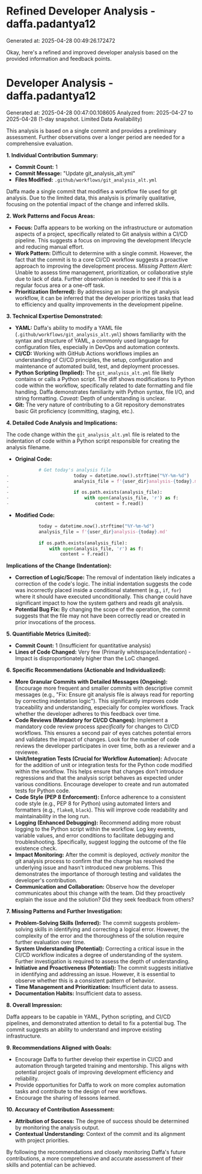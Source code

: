 # Refined Developer Analysis - daffa.padantya12
Generated at: 2025-04-28 00:49:26.172472

Okay, here's a refined and improved developer analysis based on the provided information and feedback points.

# Developer Analysis - daffa.padantya12
Generated at: 2025-04-28 00:47:00.108605
Analyzed from: 2025-04-27 to 2025-04-28 (1-day snapshot. Limited Data Availability)

This analysis is based on a single commit and provides a preliminary assessment. Further observations over a longer period are needed for a comprehensive evaluation.

**1. Individual Contribution Summary:**

*   **Commit Count:** 1
*   **Commit Message:** "Update git_analysis_alt.yml"
*   **Files Modified:** `.github/workflows/git_analysis_alt.yml`

Daffa made a single commit that modifies a workflow file used for git analysis.  Due to the limited data, this analysis is primarily qualitative, focusing on the potential impact of the change and inferred skills.

**2. Work Patterns and Focus Areas:**

*   **Focus:**  Daffa appears to be working on the infrastructure or automation aspects of a project, specifically related to Git analysis within a CI/CD pipeline. This suggests a focus on improving the development lifecycle and reducing manual effort.
*   **Work Pattern:**  Difficult to determine with a single commit. However, the fact that the commit is to a core CI/CD workflow suggests a proactive approach to improving the development process.  *Missing Pattern Alert:* Unable to assess time management, prioritization, or collaborative style due to lack of data. Further observation is needed to see if this is a regular focus area or a one-off task.
*   **Prioritization (Inferred):** By addressing an issue in the git analysis workflow, it can be inferred that the developer prioritizes tasks that lead to efficiency and quality improvements in the development pipeline.

**3. Technical Expertise Demonstrated:**

*   **YAML:**  Daffa's ability to modify a YAML file (`.github/workflows/git_analysis_alt.yml`) shows familiarity with the syntax and structure of YAML, a commonly used language for configuration files, especially in DevOps and automation contexts.
*   **CI/CD:**  Working with GitHub Actions workflows implies an understanding of CI/CD principles, the setup, configuration and maintenance of automated build, test, and deployment processes.
*   **Python Scripting (Implied):**  The `git_analysis_alt.yml` file likely contains or calls a Python script. The diff shows modifications to Python code within the workflow, specifically related to date formatting and file handling.  Daffa demonstrates familiarity with Python syntax, file I/O, and string formatting. *Caveat:* Depth of understanding is unclear.
*   **Git:**  The very nature of contributing to a Git repository demonstrates basic Git proficiency (committing, staging, etc.).

**4. Detailed Code Analysis and Implications:**

The code change within the `git_analysis_alt.yml` file is related to the indentation of code within a Python script responsible for creating the analysis filename.

*   **Original Code:**

```python
            # Get today's analysis file
-                        today = datetime.now().strftime("%Y-%m-%d")
-                        analysis_file = f'{user_dir}analysis-{today}.md'
-                        
-                        if os.path.exists(analysis_file):
-                            with open(analysis_file, 'r') as f:
-                                content = f.read()
```

*   **Modified Code:**

```python
            today = datetime.now().strftime("%Y-%m-%d")
            analysis_file = f'{user_dir}analysis-{today}.md'
            
            if os.path.exists(analysis_file):
                with open(analysis_file, 'r') as f:
                    content = f.read()
```

**Implications of the Change (Indentation):**

*   **Correction of Logic/Scope:** The removal of indentation likely indicates a correction of the code's logic.  The initial indentation suggests the code was incorrectly placed inside a conditional statement (e.g., `if`, `for`) where it should have executed unconditionally. This change could have significant impact to how the system gathers and reads git analysis.
*   **Potential Bug Fix:** By changing the scope of the operation, the commit suggests that the file may not have been correctly read or created in prior invocations of the process.

**5. Quantifiable Metrics (Limited):**

*   **Commit Count:** 1 (Insufficient for quantitative analysis)
*   **Lines of Code Changed:** Very few (Primarily whitespace/indentation) - Impact is disproportionately higher than the LoC changed.

**6. Specific Recommendations (Actionable and Individualized):**

*   **More Granular Commits with Detailed Messages (Ongoing):**  Encourage more frequent and smaller commits with descriptive commit messages (e.g., "Fix: Ensure git analysis file is always read for reporting by correcting indentation logic"). This significantly improves code traceability and understanding, especially for complex workflows. Track whether the developer adheres to this feedback over time.
*   **Code Reviews (Mandatory for CI/CD Changes):** Implement a mandatory code review process *specifically* for changes to CI/CD workflows.  This ensures a second pair of eyes catches potential errors and validates the impact of changes. Look for the number of code reviews the developer participates in over time, both as a reviewer and a reviewee.
*   **Unit/Integration Tests (Crucial for Workflow Automation):** Advocate for the addition of unit or integration tests for the Python code modified within the workflow. This helps ensure that changes don't introduce regressions and that the analysis script behaves as expected under various conditions. Encourage developer to create and run automated tests for Python code.
*   **Code Style (PEP 8 Enforcement):** Enforce adherence to a consistent code style (e.g., PEP 8 for Python) using automated linters and formatters (e.g., `flake8`, `black`). This will improve code readability and maintainability in the long run.
*   **Logging (Enhanced Debugging):**  Recommend adding more robust logging to the Python script within the workflow.  Log key events, variable values, and error conditions to facilitate debugging and troubleshooting. Specifically, suggest logging the outcome of the file existence check.
*   **Impact Monitoring:** After the commit is deployed, *actively monitor* the git analysis process to confirm that the change has resolved the underlying issue and hasn't introduced new problems. This demonstrates the importance of thorough testing and validates the developer's contribution.
*   **Communication and Collaboration:** Observe how the developer communicates about this change with the team. Did they proactively explain the issue and the solution? Did they seek feedback from others?

**7. Missing Patterns and Further Investigation:**

*   **Problem-Solving Skills (Inferred):**  The commit suggests problem-solving skills in identifying and correcting a logical error. However, the complexity of the error and the thoroughness of the solution require further evaluation over time.
*   **System Understanding (Potential):**  Correcting a critical issue in the CI/CD workflow indicates a degree of understanding of the system. Further investigation is required to assess the depth of understanding.
*   **Initiative and Proactiveness (Potential):**  The commit suggests initiative in identifying and addressing an issue. However, it is essential to observe whether this is a consistent pattern of behavior.
*   **Time Management and Prioritization:** Insufficient data to assess.
*   **Documentation Habits:** Insufficient data to assess.

**8. Overall Impression:**

Daffa appears to be capable in YAML, Python scripting, and CI/CD pipelines, and demonstrated attention to detail to fix a potential bug. The commit suggests an ability to understand and improve existing infrastructure.

**9. Recommendations Aligned with Goals:**

*   Encourage Daffa to further develop their expertise in CI/CD and automation through targeted training and mentorship. This aligns with potential project goals of improving development efficiency and reliability.
*   Provide opportunities for Daffa to work on more complex automation tasks and contribute to the design of new workflows.
*   Encourage the sharing of lessons learned.

**10. Accuracy of Contribution Assessment:**

*   **Attribution of Success:** The degree of success should be determined by monitoring the analysis output.
*   **Contextual Understanding:** Context of the commit and its alignment with project priorities.

By following the recommendations and closely monitoring Daffa's future contributions, a more comprehensive and accurate assessment of their skills and potential can be achieved.
